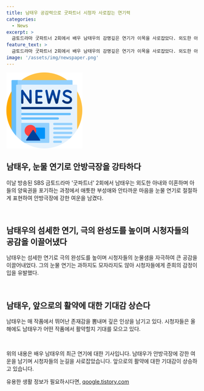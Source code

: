 ```yaml
---
title: 남태우 공감력으로 굿파트너 시청자 사로잡는 연기력
categories:
  - News
excerpt: >
  금토드라마 굿파트너 2회에서 배우 남태우의 감명깊은 연기가 이목을 사로잡았다. 외도한 아내와 이혼하며 아들의 양육권을 포기하는 과정을 안타깝게 표현한 그는, 로펌을 찾아 이별의 감정을 잔잔하게 그려냈다. 눈물을 자아내며 부성애를 전하는 그의 연기는 큰 공감을 이끌었고, 앞으로의 작품에서 그의 뛰어난 연기에 대한 기대가 높아졌다.
feature_text: >
  금토드라마 굿파트너 2회에서 배우 남태우의 감명깊은 연기가 이목을 사로잡았다. 외도한 아내와 이혼하며 아들의 양육권을 포기하는 과정을 안타깝게 표현한 그는, 로펌을 찾아 이별의 감정을 잔잔하게 그려냈다. 눈물을 자아내며 부성애를 전하는 그의 연기는 큰 공감을 이끌었고, 앞으로의 작품에서 그의 뛰어난 연기에 대한 기대가 높아졌다.
image: '/assets/img/newspaper.png'
---
```


<p><img src="/assets/img/newspaper.png" alt="kimp 속보" /></p>

<h2 data-ke-size="size26">남태우, 눈물 연기로 안방극장을 강타하다</h2>

<p>이날 방송된 SBS 금토드라마 '굿파트너' 2회에서 남태우는 외도한 아내와 이혼하며 아들의 양육권을 포기하는 과정에서 애틋한 부성애와 안타까운 마음을 눈물 연기로 절절하게 표현하여 안방극장에 강한 여운을 남겼다.</p>

<p data-ke-size="size16">&nbsp;</p>

<h2 data-ke-size="size26">남태우의 섬세한 연기, 극의 완성도를 높이며 시청자들의 공감을 이끌어냈다</h2>

<p>남태우는 섬세한 연기로 극의 완성도를 높이며 시청자들의 눈물샘을 자극하여 큰 공감을 이끌어내었다. 그의 눈물 연기는 과하지도 모자라지도 않아 시청자들에게 준희의 감정이입을 유발했다.</p>

<p data-ke-size="size16">&nbsp;</p>

<h2 data-ke-size="size26">남태우, 앞으로의 활약에 대한 기대감 상슨다</h2>

<p>남태우는 매 작품에서 뛰어난 존재감을 뽐내며 깊은 인상을 남기고 있다. 시청자들은 올해에도 남태우가 어떤 작품에서 활약할지 기대를 모으고 있다.</p>

<p data-ke-size="size16">&nbsp;</p>

<p>위의 내용은 배우 남태우의 최근 연기에 대한 기사입니다. 남태우가 안방극장에 강한 여운을 남기며 시청자들의 눈길을 사로잡았습니다. 앞으로의 활약에 대한 기대감이 상승하고 있습니다.</p>
유용한 생활 정보가 필요하시다면, <a href="https://qoogle.tistory.com" rel="dofollow">qoogle.tistory.com</a>


